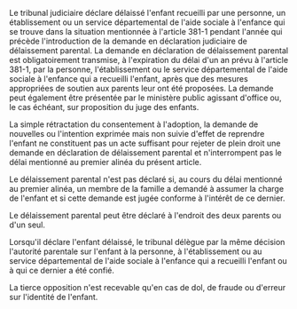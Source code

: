 Le tribunal judiciaire déclare délaissé l'enfant recueilli par une personne, un établissement ou un service départemental de l'aide sociale à l'enfance qui se trouve dans la situation mentionnée à l'article 381-1 pendant l'année qui précède l'introduction de la demande en déclaration judiciaire de délaissement parental. La demande en déclaration de délaissement parental est obligatoirement transmise, à l'expiration du délai d'un an prévu à l'article 381-1, par la personne, l'établissement ou le service départemental de l'aide sociale à l'enfance qui a recueilli l'enfant, après que des mesures appropriées de soutien aux parents leur ont été proposées. La demande peut également être présentée par le ministère public agissant d'office ou, le cas échéant, sur proposition du juge des enfants.

La simple rétractation du consentement à l'adoption, la demande de nouvelles ou l'intention exprimée mais non suivie d'effet de reprendre l'enfant ne constituent pas un acte suffisant pour rejeter de plein droit une demande en déclaration de délaissement parental et n'interrompent pas le délai mentionné au premier alinéa du présent article.

Le délaissement parental n'est pas déclaré si, au cours du délai mentionné au premier alinéa, un membre de la famille a demandé à assumer la charge de l'enfant et si cette demande est jugée conforme à l'intérêt de ce dernier.

Le délaissement parental peut être déclaré à l'endroit des deux parents ou d'un seul.

Lorsqu'il déclare l'enfant délaissé, le tribunal délègue par la même décision l'autorité parentale sur l'enfant à la personne, à l'établissement ou au service départemental de l'aide sociale à l'enfance qui a recueilli l'enfant ou à qui ce dernier a été confié.

La tierce opposition n'est recevable qu'en cas de dol, de fraude ou d'erreur sur l'identité de l'enfant.
